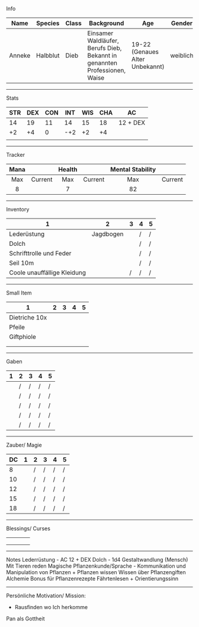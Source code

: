 Info

| Name   | Species  | Class | Background                                                                 | Age                             | Gender   | Sex      | Titel |
| ------ | -------- | ----- | -------------------------------------------------------------------------- | ------------------------------- | -------- | -------- | ----- |
| Anneke | Halbblut | Dieb  | Einsamer Waldläufer, Berufs Dieb, Bekannt in genannten Professionen, Waise | 19-22 (Genaues Alter Unbekannt) | weiblich | weiblich |       |


---  
Stats

| STR | DEX | CON | INT | WIS | CHA | AC       |
| --- | --- | --- | --- | --- | --- | -------- |
| 14  | 19  | 11  | 14  | 15  | 18  | 12 + DEX |
| +2  | +4  | 0   | -+2 | +2  | +4  |          |
|     |     |     |     |     |     |          |


--- 
Tracker

| Mana |         | Health |         | Mental Stability |         |
| :--: | :-----: | :----: | :-----: | :--------------: | :-----: |
| Max  | Current |  Max   | Current |       Max        | Current |
|  8   |         |   7    |         |        82        |         |

---
Inventory

| 1                           | 2         | 3   | 4   | 5   |
| --------------------------- | --------- | --- | --- | --- |
| Lederüstung                 | Jagdbogen |     | /   | /   |
| Dolch                       |           |     | /   | /   |
| Schrifttrolle und Feder     |           |     | /   | /   |
| Seil 10m                    |           |     | /   | /   |
| Coole unauffällige Kleidung |           | /   | /   | /   |

---

Small Item

| 1             | 2   | 3   | 4   | 5   |
| ------------- | --- | --- | --- | --- |
| Dietriche 10x |     |     |     |     |
| Pfeile        |     |     |     |     |
| Giftphiole    |     |     |     |     |
|               |     |     |     |     |
|               |     |     |     |     |

---

Gaben

| 1   | 2   | 3   | 4   | 5   |
| --- | --- | --- | --- | --- |
|     | /   | /   | /   | /   |
|     | /   | /   | /   | /   |
|     | /   | /   | /   | /   |
|     | /   | /   | /   | /   |
|     | /   | /   | /   | /   |

---

Zauber/ Magie


| DC  | 1   | 2   | 3   | 4   | 5   |
| --- | --- | --- | --- | --- | --- |
| 8   |     | /   | /   | /   | /   |
| 10  |     | /   | /   | /   | /   |
| 12  |     | /   | /   | /   | /   |
| 15  |     | /   | /   | /   | /   |
| 18  |     | /   | /   | /   | /   |


--- 

Blessings/ Curses

|     |     |     |     |
| --- | --- | --- | --- |
|     |     |     |     |
|     |     |     |     |
|     |     |     |     |

--- 

Notes
Lederrüstung - AC 12 + DEX
Dolch - 1d4
Gestaltwandlung (Mensch) 
Mit Tieren reden 
Magische Pflanzenkunde/Sprache - Kommunikation und Manipulation von Pflanzen + Pflanzen wissen
Wissen über Pflanzengiften
Alchemie Bonus für Pflanzenrezepte
Fährtenlesen + Orientierungssinn


---
Persönliche Motivation/ Mission:
- Rausfinden wo Ich herkomme





Pan als Gottheit





